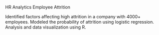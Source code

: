 HR Analytics Employee Attrition

Identified factors affecting high attrition in a company with 4000+ employees. Modeled the
probability of attrition using logistic regression. Analysis and data visualization using R.
